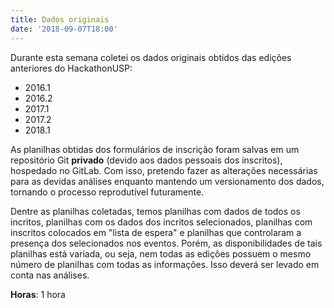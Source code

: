 ```yaml
---
title: Dados originais
date: '2018-09-07T18:00'
---
```


Durante esta semana coletei os dados originais obtidos das edições anteriores do HackathonUSP:

- 2016.1
- 2016.2
- 2017.1
- 2017.2
- 2018.1

As planilhas obtidas dos formulários de inscrição foram salvas em um repositório Git **privado** (devido aos dados pessoais dos inscritos), hospedado no GitLab. Com isso, pretendo fazer as alterações necessárias para as devidas análises enquanto mantendo um versionamento dos dados, tornando o processo reprodutível futuramente.

Dentre as planilhas coletadas, temos planilhas com dados de todos os incritos, planilhas com os dados dos incritos selecionados, planilhas com inscritos colocados em "lista de espera" e planilhas que controlaram a presença dos selecionados nos eventos. Porém, as disponibilidades de tais planilhas está variada, ou seja, nem todas as edições possuem o mesmo número de planilhas com todas as informações. Isso deverá ser levado em conta nas análises.

**Horas**: 1 hora
